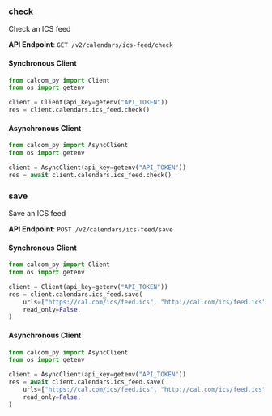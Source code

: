 
### check <a name="check"></a>
Check an ICS feed



**API Endpoint**: `GET /v2/calendars/ics-feed/check`

#### Synchronous Client

```python
from calcom_py import Client
from os import getenv

client = Client(api_key=getenv("API_TOKEN"))
res = client.calendars.ics_feed.check()
```

#### Asynchronous Client

```python
from calcom_py import AsyncClient
from os import getenv

client = AsyncClient(api_key=getenv("API_TOKEN"))
res = await client.calendars.ics_feed.check()
```

### save <a name="save"></a>
Save an ICS feed



**API Endpoint**: `POST /v2/calendars/ics-feed/save`

#### Synchronous Client

```python
from calcom_py import Client
from os import getenv

client = Client(api_key=getenv("API_TOKEN"))
res = client.calendars.ics_feed.save(
    urls=["https://cal.com/ics/feed.ics", "http://cal.com/ics/feed.ics"],
    read_only=False,
)
```

#### Asynchronous Client

```python
from calcom_py import AsyncClient
from os import getenv

client = AsyncClient(api_key=getenv("API_TOKEN"))
res = await client.calendars.ics_feed.save(
    urls=["https://cal.com/ics/feed.ics", "http://cal.com/ics/feed.ics"],
    read_only=False,
)
```

